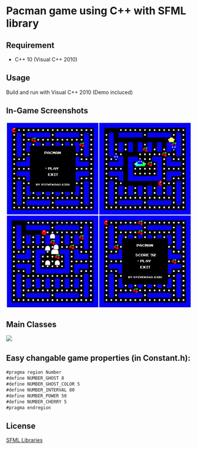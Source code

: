 # Pacman game using C++ with SFML library

## Requirement
- C++ 10 (Visual C++ 2010)

## Usage
Build and run with Visual C++ 2010 (Demo incluced)

## In-Game Screenshots
![](screenshot/grid.jpg)

## Main Classes
![](https://lh3.googleusercontent.com/SfhQsTnWF2qmANsGyO7P6NRi4dAOoEvYqw-waFnEhTDq8unUpQ9QOFfEKSsd1kUw9CCTD2YpBvlPKY0=w1792-h1244-rw)

## Easy changable game properties (in **Constant.h**):  
```
#pragma region Number
#define NUMBER_GHOST 8
#define NUMBER_GHOST_COLOR 5
#define NUMBER_INTERVAL 80
#define NUMBER_POWER 50
#define NUMBER_CHERRY 5
#pragma endregion
```

## License
[SFML Libraries](https://www.sfml-dev.org/license.php)
